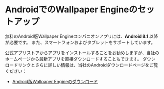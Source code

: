 # AndroidでのWallpaper Engineのセットアップ

無料のAndroid版Wallpaper Engineコンパニオンアプリには、**Android 8.1** 以降が必要です。 また、スマートフォンおよびタブレットをサポートしています。

公式アプリストアからアプリをインストールすることをお勧めしますが、当社のホームページから最新アプリを直接ダウンロードすることもできます。 ダウンロードリンクとさらに詳しい情報は、当社のAndroidダウンロードページをご覧ください：

* [Android版Wallpaper Engineのダウンロード](https://www.wallpaperengine.io/android/)

